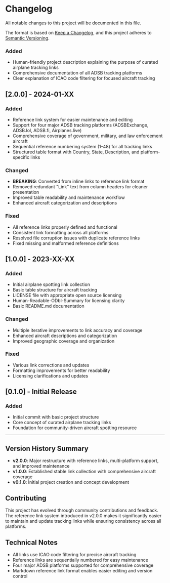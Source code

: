 # Changelog

All notable changes to this project will be documented in this file.

The format is based on [Keep a Changelog](https://keepachangelog.com/en/1.0.0/),
and this project adheres to [Semantic Versioning](https://semver.org/spec/v2.0.0.html).

### Added
- Human-friendly project description explaining the purpose of curated airplane tracking links
- Comprehensive documentation of all ADSB tracking platforms
- Clear explanation of ICAO code filtering for focused aircraft tracking

## [2.0.0] - 2024-01-XX

### Added
- Reference link system for easier maintenance and editing
- Support for four major ADSB tracking platforms (ADSBExchange, ADSB.lol, ADSB.fi, Airplanes.live)
- Comprehensive coverage of government, military, and law enforcement aircraft
- Sequential reference numbering system (1-48) for all tracking links
- Structured table format with Country, State, Description, and platform-specific links

### Changed
- **BREAKING**: Converted from inline links to reference link format
- Removed redundant "Link" text from column headers for cleaner presentation
- Improved table readability and maintenance workflow
- Enhanced aircraft categorization and descriptions

### Fixed
- All reference links properly defined and functional
- Consistent link formatting across all platforms
- Resolved file corruption issues with duplicate reference links
- Fixed missing and malformed reference definitions

## [1.0.0] - 2023-XX-XX

### Added
- Initial airplane spotting link collection
- Basic table structure for aircraft tracking
- LICENSE file with appropriate open source licensing
- Human-Readable-ODbl-Summary for licensing clarity
- Basic README.md documentation

### Changed
- Multiple iterative improvements to link accuracy and coverage
- Enhanced aircraft descriptions and categorization
- Improved geographic coverage and organization

### Fixed
- Various link corrections and updates
- Formatting improvements for better readability
- Licensing clarifications and updates

## [0.1.0] - Initial Release

### Added
- Initial commit with basic project structure
- Core concept of curated airplane tracking links
- Foundation for community-driven aircraft spotting resource

---

## Version History Summary

- **v2.0.0**: Major restructure with reference links, multi-platform support, and improved maintenance
- **v1.0.0**: Established stable link collection with comprehensive aircraft coverage
- **v0.1.0**: Initial project creation and concept development

## Contributing

This project has evolved through community contributions and feedback. The reference link system introduced in v2.0.0 makes it significantly easier to maintain and update tracking links while ensuring consistency across all platforms.

## Technical Notes

- All links use ICAO code filtering for precise aircraft tracking
- Reference links are sequentially numbered for easy maintenance
- Four major ADSB platforms supported for comprehensive coverage
- Markdown reference link format enables easier editing and version control
